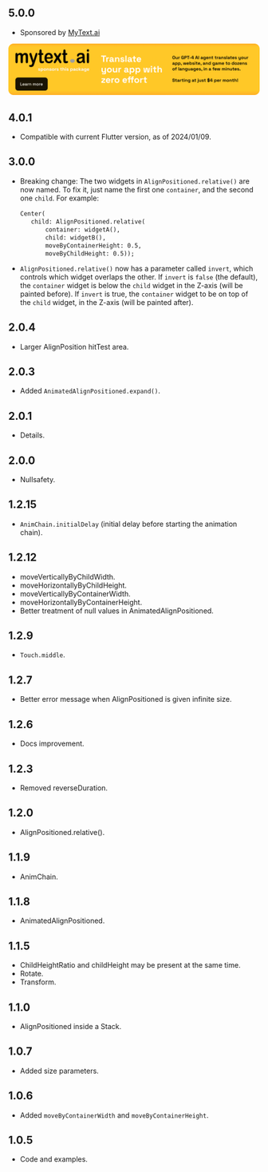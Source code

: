 ## 5.0.0

* Sponsored by [MyText.ai](https://mytext.ai)

[![](./example/SponsoredByMyTextAi.png)](https://mytext.ai)

## 4.0.1 
                 
* Compatible with current Flutter version, as of 2024/01/09. 

## 3.0.0

* Breaking change: The two widgets in `AlignPositioned.relative()` are now named. To fix it, just
  name the first one `container`, and the second one `child`. For example:

  ```
  Center(
     child: AlignPositioned.relative(
         container: widgetA(),
         child: widgetB(),
         moveByContainerHeight: 0.5,
         moveByChildHeight: 0.5));
  ```

* `AlignPositioned.relative()` now has a parameter called `invert`, which controls which widget
  overlaps the other. If `invert` is `false` (the default), the `container` widget is below
  the `child` widget in the Z-axis (will be painted before). If `invert` is true, the `container`
  widget to be on top of the `child` widget, in the Z-axis (will be painted after).

## 2.0.4

* Larger AlignPosition hitTest area.

## 2.0.3

* Added `AnimatedAlignPositioned.expand()`.

## 2.0.1

* Details.

## 2.0.0

* Nullsafety.

## 1.2.15

* `AnimChain.initialDelay` (initial delay before starting the animation chain).

## 1.2.12

* moveVerticallyByChildWidth.
* moveHorizontallyByChildHeight.
* moveVerticallyByContainerWidth.
* moveHorizontallyByContainerHeight.
* Better treatment of null values in AnimatedAlignPositioned.

## 1.2.9

* `Touch.middle`.

## 1.2.7

* Better error message when AlignPositioned is given infinite size.

## 1.2.6

* Docs improvement.

## 1.2.3

* Removed reverseDuration.

## 1.2.0

* AlignPositioned.relative().

## 1.1.9

* AnimChain.

## 1.1.8

* AnimatedAlignPositioned.

## 1.1.5

* ChildHeightRatio and childHeight may be present at the same time.
* Rotate.
* Transform.

## 1.1.0

* AlignPositioned inside a Stack.

## 1.0.7

* Added size parameters.

## 1.0.6

* Added `moveByContainerWidth` and `moveByContainerHeight`.

## 1.0.5

* Code and examples.
